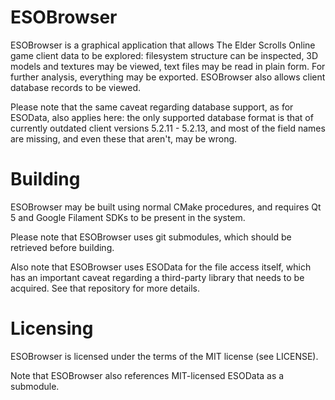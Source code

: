 # ESOBrowser

ESOBrowser is a graphical application that allows The Elder Scrolls Online game
client data to be explored: filesystem structure can be inspected, 3D models
and textures may be viewed, text files may be read in plain form. For further
analysis, everything may be exported. ESOBrowser also allows client database
records to be viewed.

Please note that the same caveat regarding database support, as for ESOData,
also applies here: the only supported database format is that of currently
outdated client versions 5.2.11 - 5.2.13, and most of the field names are
missing, and even these that aren't, may be wrong.

# Building

ESOBrowser may be built using normal CMake procedures, and requires Qt 5 and
Google Filament SDKs to be present in the system.

Please note that ESOBrowser uses git submodules, which should be retrieved
before building.

Also note that ESOBrowser uses ESOData for the file access itself, which has
an important caveat regarding a third-party library that needs to be acquired.
See that repository for more details.

# Licensing

ESOBrowser is licensed under the terms of the MIT license (see LICENSE).

Note that ESOBrowser also references MIT-licensed ESOData as a submodule.

